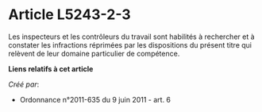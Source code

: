 # Article L5243-2-3

Les inspecteurs et les contrôleurs du travail sont habilités à rechercher et à constater les infractions réprimées par les
dispositions du présent titre qui relèvent de leur domaine particulier de compétence.

**Liens relatifs à cet article**

_Créé par_:

  - Ordonnance n°2011-635 du 9 juin 2011 - art. 6
